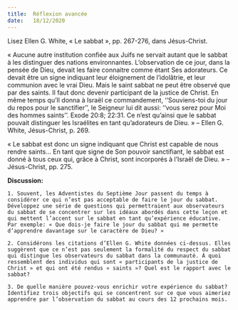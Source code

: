 ```yaml
---
title:  Réflexion avancée
date:   18/12/2020
---
```


Lisez Ellen G. White, « Le sabbat », pp. 267-276, dans Jésus-Christ.

« Aucune autre institution confiée aux Juifs ne servait autant que le sabbat à les distinguer des nations environnantes. L’observation de ce jour, dans la pensée de Dieu, devait les faire connaitre comme étant Ses adorateurs. Ce devait être un signe indiquant leur éloignement de l’idolâtrie, et leur communion avec le vrai Dieu. Mais le saint sabbat ne peut être observé que par des saints. Il faut donc devenir participant de la justice de Christ. En même temps qu’Il donna à Israël ce commandement, ‘‘Souviens-toi du jour du repos pour le sanctifier’’, le Seigneur lui dit aussi: ‘‘vous serez pour Moi des hommes saints’’. Exode 20:8; 22:31. Ce n’est qu’ainsi que le sabbat pouvait distinguer les Israélites en tant qu’adorateurs de Dieu. » – Ellen G. White, Jésus-Christ, p. 269.

« Le sabbat est donc un signe indiquant que Christ est capable de nous rendre saints... En tant que signe de Son pouvoir sanctifiant, le sabbat est donné à tous ceux qui, grâce à Christ, sont incorporés à l’Israël de Dieu. » – Jésus-Christ, pp. 275.

**Discussion:**

`1. Souvent, les Adventistes du Septième Jour passent du temps à considérer ce qui n’est pas acceptable de faire le jour du sabbat. Développez une série de questions qui permettraient aux observateurs du sabbat de se concentrer sur les idéaux abordés dans cette leçon et qui mettent l’accent sur le sabbat en tant qu’expérience éducative. Par exemple: « Que dois-je faire le jour du sabbat qui me permette d’apprendre davantage sur le caractère de Dieu? »`

`2. Considérons les citations d’Ellen G. White données ci-dessus. Elles suggèrent que ce n’est pas seulement la formalité du respect du sabbat qui distingue les observateurs du sabbat dans la communauté. À quoi ressemblent des individus qui sont « participants de la justice de Christ » et qui ont été rendus « saints »? Quel est le rapport avec le sabbat?`

`3. De quelle manière pouvez-vous enrichir votre expérience du sabbat? Identifiez trois objectifs qui se concentrent sur ce que vous aimeriez apprendre par l’observation du sabbat au cours des 12 prochains mois.`